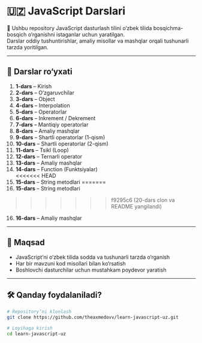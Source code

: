 # 🇺🇿 JavaScript Darslari

📘 Ushbu repository JavaScript dasturlash tilini o‘zbek tilida bosqichma-bosqich o‘rganishni istaganlar uchun yaratilgan.  
Darslar oddiy tushuntirishlar, amaliy misollar va mashqlar orqali tushunarli tarzda yoritilgan.

---

## 📂 Darslar ro‘yxati

1. **1-dars** – Kirish  
2. **2-dars** – O‘zgaruvchilar  
3. **3-dars** – Object  
4. **4-dars** – Interpolation  
5. **5-dars** – Operatorlar  
6. **6-dars** – Inkrement / Dekrement  
7. **7-dars** – Mantiqiy operatorlar  
8. **8-dars** – Amaliy mashqlar  
9. **9-dars** – Shartli operatorlar (1-qism)  
10. **10-dars** – Shartli operatorlar (2-qism)  
11. **11-dars** – Tsikl (Loop)  
12. **12-dars** – Ternarli operator  
13. **13-dars** – Amaliy mashqlar  
14. **14-dars** – Function (Funktsiyalar)  
<<<<<<< HEAD
15. **15-dars** – String metodlari
=======
15. **15-dars** – String metodlari  
>>>>>>> f9295c6 (20-dars clon va README yangilandi)
16. **16-dars** – Amaliy mashqlar  


---

## 🚀 Maqsad

- JavaScript’ni o‘zbek tilida sodda va tushunarli tarzda o‘rganish  
- Har bir mavzuni kod misollari bilan ko‘rsatish  
- Boshlovchi dasturchilar uchun mustahkam poydevor yaratish  

---

## 🛠 Qanday foydalaniladi?

```bash
# Repository’ni klonlash
git clone https://github.com/theaxmedovv/learn-javascript-uz.git

# Loyihaga kirish
cd learn-javascript-uz
